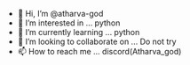 - 👋 Hi, I’m @atharva-god
- 👀 I’m interested in ... python
- 🌱 I’m currently learning ... python 
- 💞️ I’m looking to collaborate on ... Do not try
- 📫 How to reach me ... discord(Atharva_god)

<!---
atharva-god/atharva-god is a ✨ special ✨ repository because its `README.md` (this file) appears on your GitHub profile.
You can click the Preview link to take a look at your changes.
--->
